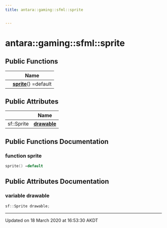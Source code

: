 ```yaml
---
title: antara::gaming::sfml::sprite


---
```


# antara::gaming::sfml::sprite















## Public Functions

|                | Name           |
| -------------- | -------------- |
|  | **[sprite](Classes/structantara_1_1gaming_1_1sfml_1_1sprite.md#function-sprite)**() =default  |


## Public Attributes

|                | Name           |
| -------------- | -------------- |
| sf::Sprite | **[drawable](Classes/structantara_1_1gaming_1_1sfml_1_1sprite.md#variable-drawable)**  |










## Public Functions Documentation

### function sprite

```cpp
sprite() =default
```






























## Public Attributes Documentation

### variable drawable

```cpp
sf::Sprite drawable;
```
































-------------------------------

Updated on 18 March 2020 at 16:53:30 AKDT